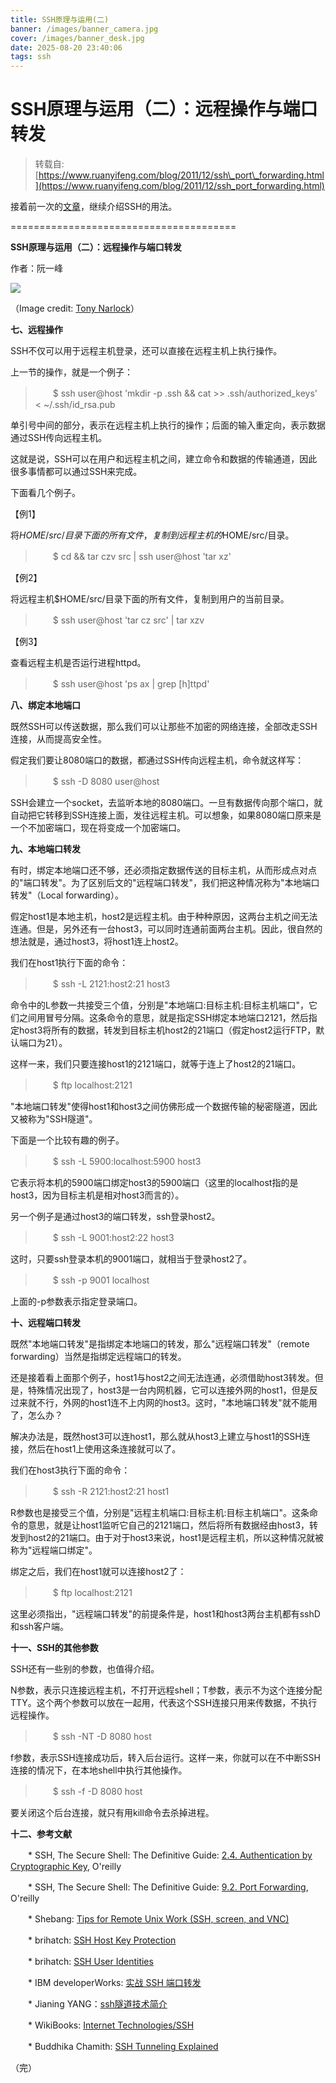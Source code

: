 ```yaml
---
title: SSH原理与运用(二)
banner: /images/banner_camera.jpg
cover: /images/banner_desk.jpg
date: 2025-08-20 23:40:06
tags: ssh
---
```

# SSH原理与运用（二）：远程操作与端口转发
> 转载自: [https://www.ruanyifeng.com/blog/2011/12/ssh\_port\_forwarding.html](https://www.ruanyifeng.com/blog/2011/12/ssh_port_forwarding.html)

接着前一次的[文章](https://www.ruanyifeng.com/blog/2011/12/ssh_remote_login.html)，继续介绍SSH的用法。

\=======================================

**SSH原理与运用（二）：远程操作与端口转发**

作者：阮一峰

![](https://www.ruanyifeng.com/blogimg/asset/201112/bg2011122301.jpg)

（Image credit: [Tony Narlock](http://www.flickr.com/photos/skiquel/)）

**七、远程操作**

SSH不仅可以用于远程主机登录，还可以直接在远程主机上执行操作。

上一节的操作，就是一个例子：

> 　　$ ssh user@host 'mkdir -p .ssh && cat >> .ssh/authorized\_keys' < ~/.ssh/id\_rsa.pub

单引号中间的部分，表示在远程主机上执行的操作；后面的输入重定向，表示数据通过SSH传向远程主机。

这就是说，SSH可以在用户和远程主机之间，建立命令和数据的传输通道，因此很多事情都可以通过SSH来完成。

下面看几个例子。

【例1】

将$HOME/src/目录下面的所有文件，复制到远程主机的$HOME/src/目录。

> 　　$ cd && tar czv src | ssh user@host 'tar xz'

【例2】

将远程主机$HOME/src/目录下面的所有文件，复制到用户的当前目录。

> 　　$ ssh user@host 'tar cz src' | tar xzv

【例3】

查看远程主机是否运行进程httpd。

> 　　$ ssh user@host 'ps ax | grep \[h\]ttpd'

**八、绑定本地端口**

既然SSH可以传送数据，那么我们可以让那些不加密的网络连接，全部改走SSH连接，从而提高安全性。

假定我们要让8080端口的数据，都通过SSH传向远程主机，命令就这样写：

> 　　$ ssh -D 8080 user@host

SSH会建立一个socket，去监听本地的8080端口。一旦有数据传向那个端口，就自动把它转移到SSH连接上面，发往远程主机。可以想象，如果8080端口原来是一个不加密端口，现在将变成一个加密端口。

**九、本地端口转发**

有时，绑定本地端口还不够，还必须指定数据传送的目标主机，从而形成点对点的"端口转发"。为了区别后文的"远程端口转发"，我们把这种情况称为"本地端口转发"（Local forwarding）。

假定host1是本地主机，host2是远程主机。由于种种原因，这两台主机之间无法连通。但是，另外还有一台host3，可以同时连通前面两台主机。因此，很自然的想法就是，通过host3，将host1连上host2。

我们在host1执行下面的命令：

> 　　$ ssh -L 2121:host2:21 host3

命令中的L参数一共接受三个值，分别是"本地端口:目标主机:目标主机端口"，它们之间用冒号分隔。这条命令的意思，就是指定SSH绑定本地端口2121，然后指定host3将所有的数据，转发到目标主机host2的21端口（假定host2运行FTP，默认端口为21）。

这样一来，我们只要连接host1的2121端口，就等于连上了host2的21端口。

> 　　$ ftp localhost:2121

"本地端口转发"使得host1和host3之间仿佛形成一个数据传输的秘密隧道，因此又被称为"SSH隧道"。

下面是一个比较有趣的例子。

> 　　$ ssh -L 5900:localhost:5900 host3

它表示将本机的5900端口绑定host3的5900端口（这里的localhost指的是host3，因为目标主机是相对host3而言的）。

另一个例子是通过host3的端口转发，ssh登录host2。

> 　　$ ssh -L 9001:host2:22 host3

这时，只要ssh登录本机的9001端口，就相当于登录host2了。

> 　　$ ssh -p 9001 localhost

上面的-p参数表示指定登录端口。

**十、远程端口转发**

既然"本地端口转发"是指绑定本地端口的转发，那么"远程端口转发"（remote forwarding）当然是指绑定远程端口的转发。

还是接着看上面那个例子，host1与host2之间无法连通，必须借助host3转发。但是，特殊情况出现了，host3是一台内网机器，它可以连接外网的host1，但是反过来就不行，外网的host1连不上内网的host3。这时，"本地端口转发"就不能用了，怎么办？

解决办法是，既然host3可以连host1，那么就从host3上建立与host1的SSH连接，然后在host1上使用这条连接就可以了。

我们在host3执行下面的命令：

> 　　$ ssh -R 2121:host2:21 host1

R参数也是接受三个值，分别是"远程主机端口:目标主机:目标主机端口"。这条命令的意思，就是让host1监听它自己的2121端口，然后将所有数据经由host3，转发到host2的21端口。由于对于host3来说，host1是远程主机，所以这种情况就被称为"远程端口绑定"。

绑定之后，我们在host1就可以连接host2了：

> 　　$ ftp localhost:2121

这里必须指出，"远程端口转发"的前提条件是，host1和host3两台主机都有sshD和ssh客户端。

**十一、SSH的其他参数**

SSH还有一些别的参数，也值得介绍。

N参数，表示只连接远程主机，不打开远程shell；T参数，表示不为这个连接分配TTY。这个两个参数可以放在一起用，代表这个SSH连接只用来传数据，不执行远程操作。

> 　　$ ssh -NT -D 8080 host

f参数，表示SSH连接成功后，转入后台运行。这样一来，你就可以在不中断SSH连接的情况下，在本地shell中执行其他操作。

> 　　$ ssh -f -D 8080 host

要关闭这个后台连接，就只有用kill命令去杀掉进程。

**十二、参考文献**

　　\* SSH, The Secure Shell: The Definitive Guide: [2.4. Authentication by Cryptographic Key](http://docstore.mik.ua/orelly/networking_2ndEd/ssh/ch02_04.htm), O'reilly

　　\* SSH, The Secure Shell: The Definitive Guide: [9.2. Port Forwarding](http://docstore.mik.ua/orelly/networking_2ndEd/ssh/ch09_02.htm), O'reilly

　　\* Shebang: [Tips for Remote Unix Work (SSH, screen, and VNC)](http://shebang.brandonmintern.com/tips-for-remote-unix-work-ssh-screen-and-vnc)

　　\* brihatch: [SSH Host Key Protection](http://www.symantec.com/connect/articles/ssh-host-key-protection)

　　\* brihatch: [SSH User Identities](http://www.symantec.com/connect/articles/ssh-user-identities)

　　\* IBM developerWorks: [实战 SSH 端口转发](http://www.ibm.com/developerworks/cn/linux/l-cn-sshforward/)

　　\* Jianing YANG：[ssh隧道技术简介](http://blog.jianingy.com/2009/09/ssh%E9%9A%A7%E9%81%93%E6%8A%80%E6%9C%AF%E7%AE%80%E4%BB%8B/)

　　\* WikiBooks: [Internet Technologies/SSH](https://en.wikibooks.org/wiki/Internet_Technologies/SSH)

　　\* Buddhika Chamith: [SSH Tunneling Explained](http://chamibuddhika.wordpress.com/2012/03/21/ssh-tunnelling-explained/)

（完）